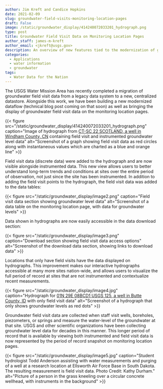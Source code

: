 ```yaml
---
author: Jim Kreft and Candice Hopkins
date: 2021-02-09
slug: groundwater-field-visits-monitoring-location-pages
draft: False
image: /static/groundwater_display/414240072033201_hydrograph.png
type: post
title: Groundwater Field Visit Data on Monitoring Location Pages
author_staff: james-m-kreft
author_email: <jkreft@usgs.gov>
description: An overview of new features tied to the modernization of groundwater levels field visit data display.
categories:
  - Applications
  - water information
  - groundwater
tags:
  - Water Data for the Nation
---
```



The USGS Water Mission Area has recently completed a migration of groundwater field visit data from a legacy data system to a new, centralized datastore. Alongside this work, we have been building a new modernized dataflow (technical blog post coming on that soon) as well as bringing the display of groundwater field visit data on the monitoring location pages.


{{< figure src="/static/groundwater_display/414240072033201_hydrograph.png" caption="Image of hydrograph from  [CT-SC 22 SCOTLAND, a well in Windham County, CN](https://waterdata.usgs.gov/monitoring-location/414240072033201/#parameterCode=72019&startDT=1984-10-01&endDT=2021-02-09) containing field visit and instrumented groundwater level data"  alt="Screenshot of a graph showing field visit data as red circles along with instantaneous values which are charted as a blue and orange line" >}}


Field visit data (discrete data) were added to the hydrograph and are now visible alongside instrumented data. This new view allows users to better understand long-term trends and conditions at sites over the entire period of observation, not just since the site has been instrumented. In addition to adding the field visit points to the hydrograph, the field visit data was added to the data tables:

{{< figure src="/static/groundwater_display/image2.png" caption="Field visit data section showing groundwater level data"  alt="Screenshot of a data table on the monitoring location page, with data for groundwater levels" >}}


Data shown in hydrographs are now easily accessible in the data download section:

{{< figure src="/static/groundwater_display/image3.png" caption="Download section showing field visit data access options"  alt="Screenshot of the download data section, showing links to download data" >}}


Locations that only have field visits have the data displayed on hydrographs. This improvement makes our interactive hydrographs accessible at many more sites nation-wide, and allows users to visualize the full period of record at sites that are not instrumented and contextualize recent measurements.

{{< figure src="/static/groundwater_display/image4.jpg" caption="Hydrograph for [01N 29E 08BCD1 USGS 125, a well in Butte County, ID](https://waterdata.usgs.gov/monitoring-location/432602113052801/#parameterCode=72019&startDT=1995-04-27&endDT=2021-02-09) with only field visit data"  alt="Screenshot of a hydrograph that only shows groundwater levels as red dots" >}}


Groundwater field visit data are collected when staff visit wells, boreholes, piezometers, or springs and measure the water-level of the groundwater at that site. USGS and other scientific organizations have been collecting groundwater level data for decades in this manner. This longer period of record that is available by viewing both instrumented and field visit data is now represented by the period of record snapshot on monitoring location pages.

{{< figure src="/static/groundwater_display/image5.jpg" caption="Student hydrologist Todd Anderson assisting with water measurements and purging of a well at a research location at Ellsworth Air Force Base in South Dakota. The resulting measurement is field visit data. Photo Credit: Kathy Durham."  alt="Picture of a person in the grass kneeling over a circular concrete wellhead, with instruments in the background" >}}

